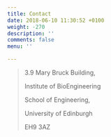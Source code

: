```yaml
---
title: Contact
date: 2018-06-10 11:30:52 +0100
weight: -270
description: ''
comments: false
menu: ''

---
```

> 3.9 Mary Bruck Building, 
>
> Institute of BioEngineering
>
> School of Engineering, 
>
> University of Edinburgh 
>
> EH9 3AZ

<div id="map" style="width: 300px; height: 300px;"></div> <script type="text/javascript">   $(function() {     $("#map").googleMap({       zoom: 10, // Initial zoom level (optional)       coords: \[48.895651, 2.290569\], // Map center (optional)       type: "ROADMAP" // Map type (optional)     });   }) </script>
